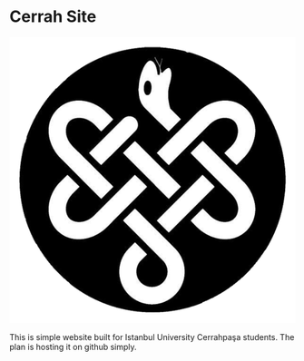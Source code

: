 # Cerrah Site

![Cerrah Site Logo](res/ctf_bw_cropped-960.png "Cerrah Site Logo")

This is simple website built for Istanbul University Cerrahpaşa students. The plan is hosting it on github simply.